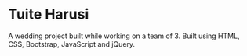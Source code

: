 # Tuite Harusi
A wedding project built while working on a team of 3. Built using HTML, CSS, Bootstrap, JavaScript and jQuery.
